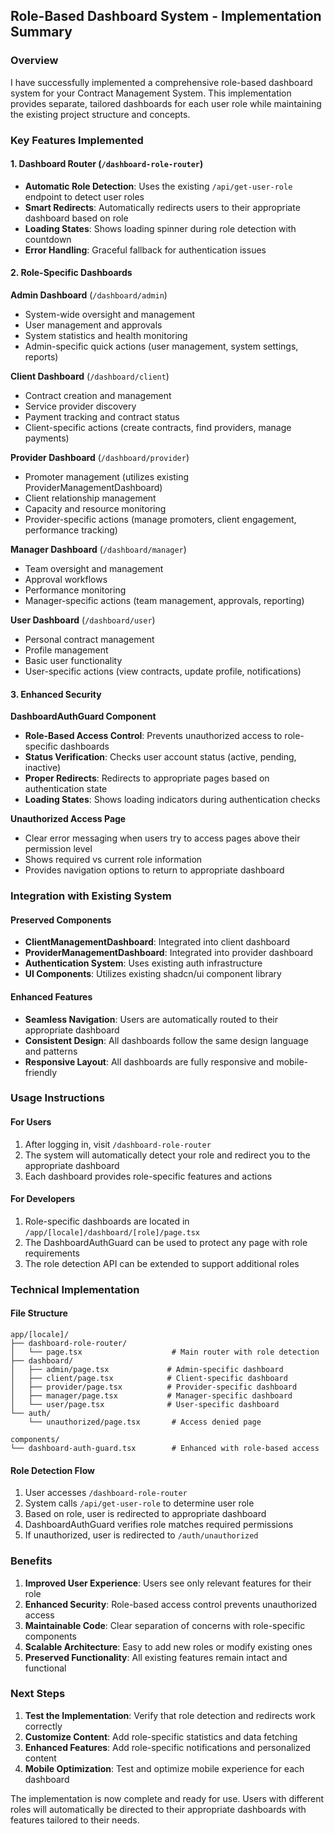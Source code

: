 ## Role-Based Dashboard System - Implementation Summary

### Overview
I have successfully implemented a comprehensive role-based dashboard system for your Contract Management System. This implementation provides separate, tailored dashboards for each user role while maintaining the existing project structure and concepts.

### Key Features Implemented

#### 1. Dashboard Router (`/dashboard-role-router`)
- **Automatic Role Detection**: Uses the existing `/api/get-user-role` endpoint to detect user roles
- **Smart Redirects**: Automatically redirects users to their appropriate dashboard based on role
- **Loading States**: Shows loading spinner during role detection with countdown
- **Error Handling**: Graceful fallback for authentication issues

#### 2. Role-Specific Dashboards

**Admin Dashboard** (`/dashboard/admin`)
- System-wide oversight and management
- User management and approvals
- System statistics and health monitoring
- Admin-specific quick actions (user management, system settings, reports)

**Client Dashboard** (`/dashboard/client`)
- Contract creation and management
- Service provider discovery
- Payment tracking and contract status
- Client-specific actions (create contracts, find providers, manage payments)

**Provider Dashboard** (`/dashboard/provider`)
- Promoter management (utilizes existing ProviderManagementDashboard)
- Client relationship management
- Capacity and resource monitoring
- Provider-specific actions (manage promoters, client engagement, performance tracking)

**Manager Dashboard** (`/dashboard/manager`)
- Team oversight and management
- Approval workflows
- Performance monitoring
- Manager-specific actions (team management, approvals, reporting)

**User Dashboard** (`/dashboard/user`)
- Personal contract management
- Profile management
- Basic user functionality
- User-specific actions (view contracts, update profile, notifications)

#### 3. Enhanced Security

**DashboardAuthGuard Component**
- **Role-Based Access Control**: Prevents unauthorized access to role-specific dashboards
- **Status Verification**: Checks user account status (active, pending, inactive)
- **Proper Redirects**: Redirects to appropriate pages based on authentication state
- **Loading States**: Shows loading indicators during authentication checks

**Unauthorized Access Page**
- Clear error messaging when users try to access pages above their permission level
- Shows required vs current role information
- Provides navigation options to return to appropriate dashboard

### Integration with Existing System

#### Preserved Components
- **ClientManagementDashboard**: Integrated into client dashboard
- **ProviderManagementDashboard**: Integrated into provider dashboard
- **Authentication System**: Uses existing auth infrastructure
- **UI Components**: Utilizes existing shadcn/ui component library

#### Enhanced Features
- **Seamless Navigation**: Users are automatically routed to their appropriate dashboard
- **Consistent Design**: All dashboards follow the same design language and patterns
- **Responsive Layout**: All dashboards are fully responsive and mobile-friendly

### Usage Instructions

#### For Users
1. After logging in, visit `/dashboard-role-router`
2. The system will automatically detect your role and redirect you to the appropriate dashboard
3. Each dashboard provides role-specific features and actions

#### For Developers
1. Role-specific dashboards are located in `/app/[locale]/dashboard/[role]/page.tsx`
2. The DashboardAuthGuard can be used to protect any page with role requirements
3. The role detection API can be extended to support additional roles

### Technical Implementation

#### File Structure
```
app/[locale]/
├── dashboard-role-router/
│   └── page.tsx                    # Main router with role detection
├── dashboard/
│   ├── admin/page.tsx             # Admin-specific dashboard
│   ├── client/page.tsx            # Client-specific dashboard
│   ├── provider/page.tsx          # Provider-specific dashboard
│   ├── manager/page.tsx           # Manager-specific dashboard
│   └── user/page.tsx              # User-specific dashboard
└── auth/
    └── unauthorized/page.tsx       # Access denied page

components/
└── dashboard-auth-guard.tsx        # Enhanced with role-based access
```

#### Role Detection Flow
1. User accesses `/dashboard-role-router`
2. System calls `/api/get-user-role` to determine user role
3. Based on role, user is redirected to appropriate dashboard
4. DashboardAuthGuard verifies role matches required permissions
5. If unauthorized, user is redirected to `/auth/unauthorized`

### Benefits

1. **Improved User Experience**: Users see only relevant features for their role
2. **Enhanced Security**: Role-based access control prevents unauthorized access
3. **Maintainable Code**: Clear separation of concerns with role-specific components
4. **Scalable Architecture**: Easy to add new roles or modify existing ones
5. **Preserved Functionality**: All existing features remain intact and functional

### Next Steps

1. **Test the Implementation**: Verify that role detection and redirects work correctly
2. **Customize Content**: Add role-specific statistics and data fetching
3. **Enhanced Features**: Add role-specific notifications and personalized content
4. **Mobile Optimization**: Test and optimize mobile experience for each dashboard

The implementation is now complete and ready for use. Users with different roles will automatically be directed to their appropriate dashboards with features tailored to their needs.
